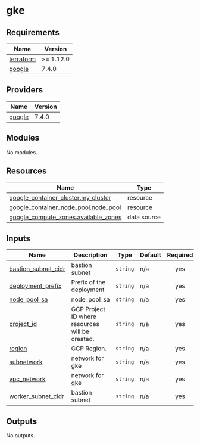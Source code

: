 # gke

<!-- BEGIN_TF_DOCS -->
## Requirements

| Name | Version |
|------|---------|
| <a name="requirement_terraform"></a> [terraform](#requirement\_terraform) | >= 1.12.0 |
| <a name="requirement_google"></a> [google](#requirement\_google) | 7.4.0 |

## Providers

| Name | Version |
|------|---------|
| <a name="provider_google"></a> [google](#provider\_google) | 7.4.0 |

## Modules

No modules.

## Resources

| Name | Type |
|------|------|
| [google_container_cluster.my_cluster](https://registry.terraform.io/providers/hashicorp/google/7.4.0/docs/resources/container_cluster) | resource |
| [google_container_node_pool.node_pool](https://registry.terraform.io/providers/hashicorp/google/7.4.0/docs/resources/container_node_pool) | resource |
| [google_compute_zones.available_zones](https://registry.terraform.io/providers/hashicorp/google/7.4.0/docs/data-sources/compute_zones) | data source |

## Inputs

| Name | Description | Type | Default | Required |
|------|-------------|------|---------|:--------:|
| <a name="input_bastion_subnet_cidr"></a> [bastion\_subnet\_cidr](#input\_bastion\_subnet\_cidr) | bastion subnet | `string` | n/a | yes |
| <a name="input_deployment_prefix"></a> [deployment\_prefix](#input\_deployment\_prefix) | Prefix of the deployment | `string` | n/a | yes |
| <a name="input_node_pool_sa"></a> [node\_pool\_sa](#input\_node\_pool\_sa) | node\_pool\_sa | `string` | n/a | yes |
| <a name="input_project_id"></a> [project\_id](#input\_project\_id) | GCP Project ID where resources will be created. | `string` | n/a | yes |
| <a name="input_region"></a> [region](#input\_region) | GCP Region. | `string` | n/a | yes |
| <a name="input_subnetwork"></a> [subnetwork](#input\_subnetwork) | network for gke | `string` | n/a | yes |
| <a name="input_vpc_network"></a> [vpc\_network](#input\_vpc\_network) | network for gke | `string` | n/a | yes |
| <a name="input_worker_subnet_cidr"></a> [worker\_subnet\_cidr](#input\_worker\_subnet\_cidr) | bastion subnet | `string` | n/a | yes |

## Outputs

No outputs.
<!-- END_TF_DOCS -->
